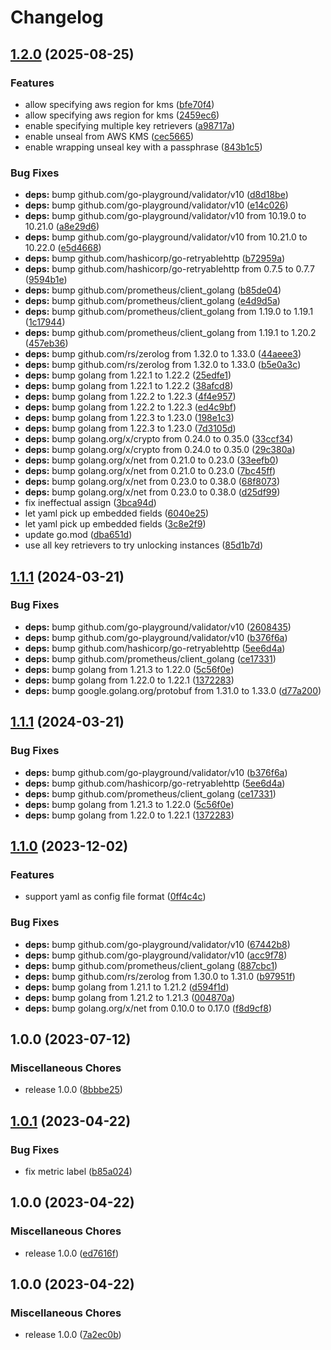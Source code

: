 # Changelog

## [1.2.0](https://github.com/soerenschneider/vault-unsealer/compare/v1.1.1...v1.2.0) (2025-08-25)


### Features

* allow specifying aws region for kms ([bfe70f4](https://github.com/soerenschneider/vault-unsealer/commit/bfe70f4d7ff3f9de48d18c003553e3bd816c5d3f))
* allow specifying aws region for kms ([2459ec6](https://github.com/soerenschneider/vault-unsealer/commit/2459ec63e6638165aee80e4e44820c3d7c9efad2))
* enable specifying multiple key retrievers ([a98717a](https://github.com/soerenschneider/vault-unsealer/commit/a98717a4ebc1ecd24baad460e460633ea1c14649))
* enable unseal from AWS KMS ([cec5665](https://github.com/soerenschneider/vault-unsealer/commit/cec566525a1d12c21a7393bcff864649cfcdc85a))
* enable wrapping unseal key with a passphrase ([843b1c5](https://github.com/soerenschneider/vault-unsealer/commit/843b1c5d3708e4faba50be79622a5c015a520a7d))


### Bug Fixes

* **deps:** bump github.com/go-playground/validator/v10 ([d8d18be](https://github.com/soerenschneider/vault-unsealer/commit/d8d18be416ade858123b588f1c2fe72390c5a852))
* **deps:** bump github.com/go-playground/validator/v10 ([e14c026](https://github.com/soerenschneider/vault-unsealer/commit/e14c0264b4b2f139d72cbe50a0c284820dc2fe32))
* **deps:** bump github.com/go-playground/validator/v10 from 10.19.0 to 10.21.0 ([a8e29d6](https://github.com/soerenschneider/vault-unsealer/commit/a8e29d6a063f4f7a5d6a2192327e5f65b1cc162c))
* **deps:** bump github.com/go-playground/validator/v10 from 10.21.0 to 10.22.0 ([e5d4668](https://github.com/soerenschneider/vault-unsealer/commit/e5d4668081647abbb0b35724ac910210fb60f900))
* **deps:** bump github.com/hashicorp/go-retryablehttp ([b72959a](https://github.com/soerenschneider/vault-unsealer/commit/b72959a804e69f004648b114e90f29edef42386f))
* **deps:** bump github.com/hashicorp/go-retryablehttp from 0.7.5 to 0.7.7 ([9594b1e](https://github.com/soerenschneider/vault-unsealer/commit/9594b1ea52e6b0952ef7a96b60d82a3b8891c276))
* **deps:** bump github.com/prometheus/client_golang ([b85de04](https://github.com/soerenschneider/vault-unsealer/commit/b85de04465fb51612c91973bd2b49d1943e64346))
* **deps:** bump github.com/prometheus/client_golang ([e4d9d5a](https://github.com/soerenschneider/vault-unsealer/commit/e4d9d5a633efb9acf61ce1eac24c4c32d53df5a8))
* **deps:** bump github.com/prometheus/client_golang from 1.19.0 to 1.19.1 ([1c17944](https://github.com/soerenschneider/vault-unsealer/commit/1c179449fe20eff22cb9385193c61632a395ec59))
* **deps:** bump github.com/prometheus/client_golang from 1.19.1 to 1.20.2 ([457eb36](https://github.com/soerenschneider/vault-unsealer/commit/457eb363b65a82c214ffad2528792caf13794c00))
* **deps:** bump github.com/rs/zerolog from 1.32.0 to 1.33.0 ([44aeee3](https://github.com/soerenschneider/vault-unsealer/commit/44aeee33c768d76d052d09ab0ead59066913eb6c))
* **deps:** bump github.com/rs/zerolog from 1.32.0 to 1.33.0 ([b5e0a3c](https://github.com/soerenschneider/vault-unsealer/commit/b5e0a3ca1bb053405121f5f643dc55ee1abc9097))
* **deps:** bump golang from 1.22.1 to 1.22.2 ([25edfe1](https://github.com/soerenschneider/vault-unsealer/commit/25edfe1ec1c4c0ed4454011f8291b95f1f2a5c0a))
* **deps:** bump golang from 1.22.1 to 1.22.2 ([38afcd8](https://github.com/soerenschneider/vault-unsealer/commit/38afcd8591cfa4eca6ead64666c2555dc1161cd8))
* **deps:** bump golang from 1.22.2 to 1.22.3 ([4f4e957](https://github.com/soerenschneider/vault-unsealer/commit/4f4e95738f50291ab0b1612de0bde0d4cc824e9c))
* **deps:** bump golang from 1.22.2 to 1.22.3 ([ed4c9bf](https://github.com/soerenschneider/vault-unsealer/commit/ed4c9bf3aa14b36dbafb6f3bfa472e50fe6fd68a))
* **deps:** bump golang from 1.22.3 to 1.23.0 ([198e1c3](https://github.com/soerenschneider/vault-unsealer/commit/198e1c3316cec6a0b3af6fee1b70c1b98dd24dbb))
* **deps:** bump golang from 1.22.3 to 1.23.0 ([7d3105d](https://github.com/soerenschneider/vault-unsealer/commit/7d3105db4f0ecd124b133eb4c9eeee9c5b330895))
* **deps:** bump golang.org/x/crypto from 0.24.0 to 0.35.0 ([33ccf34](https://github.com/soerenschneider/vault-unsealer/commit/33ccf342504bb882dcdf30e982c0e45d6db54260))
* **deps:** bump golang.org/x/crypto from 0.24.0 to 0.35.0 ([29c380a](https://github.com/soerenschneider/vault-unsealer/commit/29c380ad2e90510dc704d6d7936dd75683588db8))
* **deps:** bump golang.org/x/net from 0.21.0 to 0.23.0 ([33eefb0](https://github.com/soerenschneider/vault-unsealer/commit/33eefb01c833306fd7cd5493d1c2b0addd134f65))
* **deps:** bump golang.org/x/net from 0.21.0 to 0.23.0 ([7bc45ff](https://github.com/soerenschneider/vault-unsealer/commit/7bc45ffaada34ebbbcf11f82b08d2068b647ad20))
* **deps:** bump golang.org/x/net from 0.23.0 to 0.38.0 ([68f8073](https://github.com/soerenschneider/vault-unsealer/commit/68f8073ab0ab75ff3d659c0b2291620df55c7a29))
* **deps:** bump golang.org/x/net from 0.23.0 to 0.38.0 ([d25df99](https://github.com/soerenschneider/vault-unsealer/commit/d25df99e1d84ce85c55b906dab859fdd78c4c76d))
* fix ineffectual assign ([3bca94d](https://github.com/soerenschneider/vault-unsealer/commit/3bca94d3a8a3d9722780a0d190f8f68557d3650a))
* let yaml pick up embedded fields ([6040e25](https://github.com/soerenschneider/vault-unsealer/commit/6040e256164ce0346304408c8e1fb6ab3f1d17dd))
* let yaml pick up embedded fields ([3c8e2f9](https://github.com/soerenschneider/vault-unsealer/commit/3c8e2f95cf435101d2e8720971a8855a8d7c98a7))
* update go.mod ([dba651d](https://github.com/soerenschneider/vault-unsealer/commit/dba651d1ec021b862fb000570ac4e99cf1466bb2))
* use all key retrievers to try unlocking instances ([85d1b7d](https://github.com/soerenschneider/vault-unsealer/commit/85d1b7d982d3c57c967d4879c0fc12fed1bb6cc3))

## [1.1.1](https://github.com/soerenschneider/vault-unsealer/compare/v1.1.0...v1.1.1) (2024-03-21)


### Bug Fixes

* **deps:** bump github.com/go-playground/validator/v10 ([2608435](https://github.com/soerenschneider/vault-unsealer/commit/260843569fc5edaffb6217102fed4ea8638a2bf6))
* **deps:** bump github.com/go-playground/validator/v10 ([b376f6a](https://github.com/soerenschneider/vault-unsealer/commit/b376f6a953a65d6523076b108db81792a269ee8c))
* **deps:** bump github.com/hashicorp/go-retryablehttp ([5ee6d4a](https://github.com/soerenschneider/vault-unsealer/commit/5ee6d4a4f89b283cb5f231a8f585fb54334c6fb9))
* **deps:** bump github.com/prometheus/client_golang ([ce17331](https://github.com/soerenschneider/vault-unsealer/commit/ce17331213946f23cdd2b7d675c2b35fdff56837))
* **deps:** bump golang from 1.21.3 to 1.22.0 ([5c56f0e](https://github.com/soerenschneider/vault-unsealer/commit/5c56f0e50fcbcf307a5e7fef3198ce9d51095118))
* **deps:** bump golang from 1.22.0 to 1.22.1 ([1372283](https://github.com/soerenschneider/vault-unsealer/commit/1372283aaa89d2f3e68d099fc7a12530d8c63334))
* **deps:** bump google.golang.org/protobuf from 1.31.0 to 1.33.0 ([d77a200](https://github.com/soerenschneider/vault-unsealer/commit/d77a2001aadc816740e9f3ef4dae4237b3b46fe9))

## [1.1.1](https://github.com/soerenschneider/vault-unsealer/compare/v1.1.0...v1.1.1) (2024-03-21)


### Bug Fixes

* **deps:** bump github.com/go-playground/validator/v10 ([b376f6a](https://github.com/soerenschneider/vault-unsealer/commit/b376f6a953a65d6523076b108db81792a269ee8c))
* **deps:** bump github.com/hashicorp/go-retryablehttp ([5ee6d4a](https://github.com/soerenschneider/vault-unsealer/commit/5ee6d4a4f89b283cb5f231a8f585fb54334c6fb9))
* **deps:** bump github.com/prometheus/client_golang ([ce17331](https://github.com/soerenschneider/vault-unsealer/commit/ce17331213946f23cdd2b7d675c2b35fdff56837))
* **deps:** bump golang from 1.21.3 to 1.22.0 ([5c56f0e](https://github.com/soerenschneider/vault-unsealer/commit/5c56f0e50fcbcf307a5e7fef3198ce9d51095118))
* **deps:** bump golang from 1.22.0 to 1.22.1 ([1372283](https://github.com/soerenschneider/vault-unsealer/commit/1372283aaa89d2f3e68d099fc7a12530d8c63334))

## [1.1.0](https://github.com/soerenschneider/vault-unsealer/compare/v1.0.0...v1.1.0) (2023-12-02)


### Features

* support yaml as config file format ([0ff4c4c](https://github.com/soerenschneider/vault-unsealer/commit/0ff4c4cea88a2ec91842d0c944df5abddfb78bf2))


### Bug Fixes

* **deps:** bump github.com/go-playground/validator/v10 ([67442b8](https://github.com/soerenschneider/vault-unsealer/commit/67442b869c7833c4c30becc46580619850621a42))
* **deps:** bump github.com/go-playground/validator/v10 ([acc9f78](https://github.com/soerenschneider/vault-unsealer/commit/acc9f781038712213c2f57894ca54d5610bea676))
* **deps:** bump github.com/prometheus/client_golang ([887cbc1](https://github.com/soerenschneider/vault-unsealer/commit/887cbc12aa1b1670d77870d4abd8f2add11d654a))
* **deps:** bump github.com/rs/zerolog from 1.30.0 to 1.31.0 ([b97951f](https://github.com/soerenschneider/vault-unsealer/commit/b97951f081e3690978a7e7d00953a31609682174))
* **deps:** bump golang from 1.21.1 to 1.21.2 ([d594f1d](https://github.com/soerenschneider/vault-unsealer/commit/d594f1ddbf45c79c7b7119483ca43e22944d9ff7))
* **deps:** bump golang from 1.21.2 to 1.21.3 ([004870a](https://github.com/soerenschneider/vault-unsealer/commit/004870a6a13f0629e86bf0c07a03cfd80b3b4379))
* **deps:** bump golang.org/x/net from 0.10.0 to 0.17.0 ([f8d9cf8](https://github.com/soerenschneider/vault-unsealer/commit/f8d9cf8b663ac82507685065ee66d8d5e93eda20))

## 1.0.0 (2023-07-12)


### Miscellaneous Chores

* release 1.0.0 ([8bbbe25](https://github.com/soerenschneider/vault-unsealer/commit/8bbbe25ccc0b4eaae1f945caf2d0e1a99d371216))

## [1.0.1](https://github.com/soerenschneider/vault-unsealer/compare/v1.0.0...v1.0.1) (2023-04-22)


### Bug Fixes

* fix metric label ([b85a024](https://github.com/soerenschneider/vault-unsealer/commit/b85a02473c3ee905efdeade7fb729bf1de772ab9))

## 1.0.0 (2023-04-22)


### Miscellaneous Chores

* release 1.0.0 ([ed7616f](https://github.com/soerenschneider/vault-unsealer/commit/ed7616fa40c46f5db1f72805bc4771279bf34d6a))

## 1.0.0 (2023-04-22)


### Miscellaneous Chores

* release 1.0.0 ([7a2ec0b](https://github.com/soerenschneider/vault-unsealer/commit/7a2ec0b7be1b0e06d86f21354db22d87ee4d8dbb))
